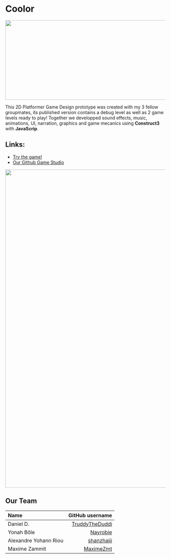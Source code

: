 # Coolor

<img src="https://pictshare.net/y9odxj.png" width="800" height="250">

This 2D Platformer Game Design prototype was created with my 3 fellow groupmates, its published version contains a debug level as well as 2 game levels ready to play! Together we developped sound effects, music, animations, UI, narration, graphics and game mecanics using **Construct3** with **JavaScrip**. 

## Links:
- [Try the game!](https://maximezmt.itch.io/coolor)
- [Our Github Game Studio](https://github.com/RabbitStudiosCH)
 
<img src="https://pictshare.net/xcz77n.jpg" width="800" height="1000">


## Our Team
| Name                    |                                     GitHub username |
| :---------------------- | --------------------------------------------------: |
| Daniel D.               | [TruddyTheDuddi](https://github.com/TruddyTheDuddi) |
| Yonah Bôle              |             [Nayrobie](https://github.com/Nayrobie) |
| Alexandre Yohann Riou   |         [shanzhaiii](https://github.com/shanzhaiii) |
| Maxime Zammit           |           [MaximeZmt](https://github.com/MaximeZmt) |
